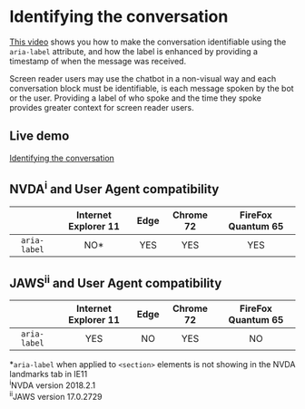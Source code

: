 # Identifying the conversation #
[This video](https://youtu.be/NYLo6cdz5_Y) shows you how to make the conversation identifiable using the `aria-label` attribute, and how the label is enhanced by providing a timestamp of when the message was received.

Screen reader users may use the chatbot in a non-visual way and each conversation block must be identifiable, is each message spoken by the bot or the user. Providing a label of who spoke and the time they spoke provides greater context for screen reader users.
## Live demo ##
[Identifying the conversation](https://canaxess.github.io/canaxess-teaches/chatbot-accessibility-fundamentals/2-identifying-the-conversation/)
## NVDA<sup>i</sup> and User Agent compatibility ##

&nbsp;        | Internet Explorer 11 | Edge | Chrome 72 | FireFox Quantum 65
:-------------: |:-------------:| :-----:| :-----:| :-----:
`aria-label`    | NO* | YES | YES | YES

## JAWS<sup>ii</sup> and User Agent compatibility ##

&nbsp;        | Internet Explorer 11 | Edge | Chrome 72 | FireFox Quantum 65
:-------------: |:-------------:| :-----:| :-----:| :-----:
`aria-label`    | YES | NO | YES | NO

*`aria-label` when applied to `<section>` elements is not showing in the NVDA landmarks tab in IE11<br>
<sup>i</sup>NVDA version 2018.2.1<br>
<sup>ii</sup>JAWS version 17.0.2729
